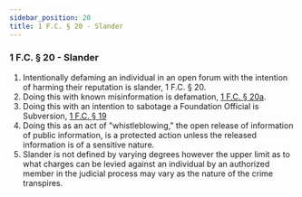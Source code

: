 ```yaml
---
sidebar_position: 20
title: 1 F.C. § 20 - Slander
---
```


<h3 id="FC1.20">1 F.C. § 20 - Slander</h3>
<ol>
	<li>Intentionally defaming an individual in an open forum with the intention of harming their reputation is slander, 1 F.C. § 20.</li>
	<li>Doing this with known misinformation is defamation, <a href="#FC1.20">1 F.C. § 20a</a>.</li>
	<li>Doing this with an intention to sabotage a Foundation Official is Subversion, <a href="https://legislation.scpfofficial.com/foundation_code/penal_code/criminal_articles/article_ninenteen">1 F.C. § 19</a></li>
	<li>Doing this as an act of "whistleblowing," the open release of information of public information, is a protected action unless the released information is of a sensitive nature.</li>
	<li>Slander is not defined by varying degrees however the upper limit as to what charges can be levied against an individual by an authorized member in the judicial process may vary as the nature of the crime transpires.</li>
</ol>